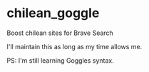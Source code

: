 # chilean_goggle
Boost chilean sites for Brave Search

I'll maintain this as long as my time allows me.

PS: I'm still learning Goggles syntax.
